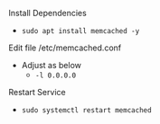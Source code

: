 Install Dependencies
- `````sudo apt install memcached -y````` 

Edit file /etc/memcached.conf
- Adjust as below
  - `````-l 0.0.0.0`````

Restart Service
- `````sudo systemctl restart memcached`````
